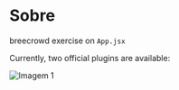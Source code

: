 # Sobre

breecrowd exercise on `App.jsx`

Currently, two official plugins are available:

![Imagem 1](https://i.imgur.com/PlcAkiS.png)
